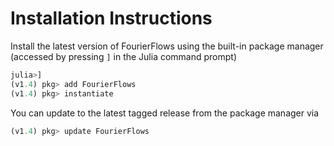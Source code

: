 # Installation Instructions

Install the latest version of FourierFlows using the built-in package manager (accessed by pressing `]` in the
Julia command prompt)

```julia
julia>]
(v1.4) pkg> add FourierFlows
(v1.4) pkg> instantiate
```

You can update to the latest tagged release from the package manager via

```julia
(v1.4) pkg> update FourierFlows
```

